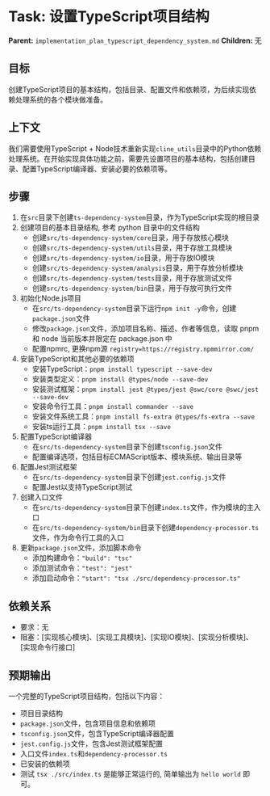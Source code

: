 # Task: 设置TypeScript项目结构
   **Parent:** `implementation_plan_typescript_dependency_system.md`
   **Children:** 无

## 目标
创建TypeScript项目的基本结构，包括目录、配置文件和依赖项，为后续实现依赖处理系统的各个模块做准备。

## 上下文
我们需要使用TypeScript + Node技术重新实现`cline_utils`目录中的Python依赖处理系统。在开始实现具体功能之前，需要先设置项目的基本结构，包括创建目录、配置TypeScript编译器、安装必要的依赖项等。

## 步骤
1. 在`src`目录下创建`ts-dependency-system`目录，作为TypeScript实现的根目录
2. 创建项目的基本目录结构, 参考 python 目录中的文件结构
   - 创建`src/ts-dependency-system/core`目录，用于存放核心模块
   - 创建`src/ts-dependency-system/utils`目录，用于存放工具模块
   - 创建`src/ts-dependency-system/io`目录，用于存放IO模块
   - 创建`src/ts-dependency-system/analysis`目录，用于存放分析模块
   - 创建`src/ts-dependency-system/tests`目录，用于存放测试文件
   - 创建`src/ts-dependency-system/bin`目录，用于存放可执行文件
3. 初始化Node.js项目
   - 在`src/ts-dependency-system`目录下运行`npm init -y`命令，创建`package.json`文件
   - 修改`package.json`文件，添加项目名称、描述、作者等信息，读取 pnpm 和 node 当前版本并限定在 package.json 中
   - 配置npmrc, 更换npm源 `registry=https://registry.npmmirror.com/`
4. 安装TypeScript和其他必要的依赖项
   - 安装TypeScript：`pnpm install typescript --save-dev`
   - 安装类型定义：`pnpm install @types/node --save-dev`
   - 安装测试框架：`pnpm install jest @types/jest @swc/core @swc/jest --save-dev`
   - 安装命令行工具：`pnpm install commander --save`
   - 安装文件系统工具：`pnpm install fs-extra @types/fs-extra --save`
   - 安装ts运行工具：`pnpm install tsx --save`
5. 配置TypeScript编译器
   - 在`src/ts-dependency-system`目录下创建`tsconfig.json`文件
   - 配置编译选项，包括目标ECMAScript版本、模块系统、输出目录等
6. 配置Jest测试框架
   - 在`src/ts-dependency-system`目录下创建`jest.config.js`文件
   - 配置Jest以支持TypeScript测试
7. 创建入口文件
   - 在`src/ts-dependency-system`目录下创建`index.ts`文件，作为模块的主入口
   - 在`src/ts-dependency-system/bin`目录下创建`dependency-processor.ts`文件，作为命令行工具的入口
8. 更新`package.json`文件，添加脚本命令
   - 添加构建命令：`"build": "tsc"`
   - 添加测试命令：`"test": "jest"`
   - 添加启动命令：`"start": "tsx ./src/dependency-processor.ts"`

## 依赖关系
- 要求：无
- 阻塞：[实现核心模块]、[实现工具模块]、[实现IO模块]、[实现分析模块]、[实现命令行接口]

## 预期输出
一个完整的TypeScript项目结构，包括以下内容：
- 项目目录结构
- `package.json`文件，包含项目信息和依赖项
- `tsconfig.json`文件，包含TypeScript编译器配置
- `jest.config.js`文件，包含Jest测试框架配置
- 入口文件`index.ts`和`dependency-processor.ts`
- 已安装的依赖项
- 测试 `tsx ./src/index.ts` 是能够正常运行的, 简单输出为 `hello world` 即可。